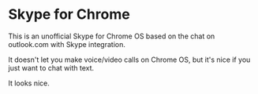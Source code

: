 
# Skype for Chrome

This is an unofficial Skype for Chrome OS
based on the chat on outlook.com with Skype integration.

It doesn't let you make voice/video calls on Chrome OS,
but it's nice if you just want to chat with text.

It looks nice.
